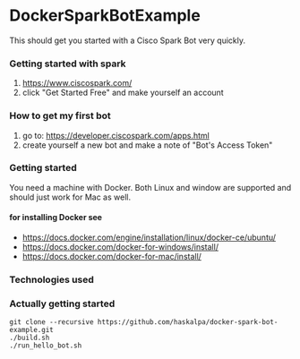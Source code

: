 # DockerSparkBotExample
This should get you started with a Cisco Spark Bot very quickly.

### Getting started with spark 
1. https://www.ciscospark.com/
2. click "Get Started Free" and make yourself an account

### How to get my first bot
1. go to: https://developer.ciscospark.com/apps.html
2. create yourself a new bot and make a note of "Bot's Access Token"

### Getting started
You need a machine with Docker. Both Linux and window are supported and should just work for Mac as well.
#### for installing Docker see
- https://docs.docker.com/engine/installation/linux/docker-ce/ubuntu/
- https://docs.docker.com/docker-for-windows/install/
- https://docs.docker.com/docker-for-mac/install/

### Technologies used

### Actually getting started
```
git clone --recursive https://github.com/haskalpa/docker-spark-bot-example.git
./build.sh 
./run_hello_bot.sh 
```
